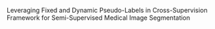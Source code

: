 Leveraging Fixed and Dynamic Pseudo-Labels in Cross-Supervision Framework for Semi-Supervised Medical Image Segmentation
